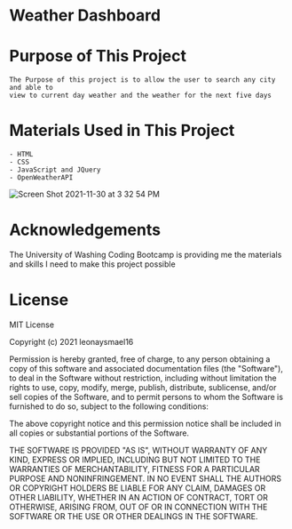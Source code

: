# Weather Dashboard

# Purpose of This Project
```
The Purpose of this project is to allow the user to search any city and able to 
view to current day weather and the weather for the next five days
```

# Materials Used in This Project
```
- HTML
- CSS 
- JavaScript and JQuery
- OpenWeatherAPI
```

![Screen Shot 2021-11-30 at 3 32 54 PM](https://user-images.githubusercontent.com/84559394/144144904-031120db-5946-4317-8898-985082d7583e.png)

# Acknowledgements

The University of Washing Coding Bootcamp is providing me the materials and skills I need to make this project possible

# License 

MIT License

Copyright (c) 2021 leonaysmael16

Permission is hereby granted, free of charge, to any person obtaining a copy
of this software and associated documentation files (the "Software"), to deal
in the Software without restriction, including without limitation the rights
to use, copy, modify, merge, publish, distribute, sublicense, and/or sell
copies of the Software, and to permit persons to whom the Software is
furnished to do so, subject to the following conditions:

The above copyright notice and this permission notice shall be included in all
copies or substantial portions of the Software.

THE SOFTWARE IS PROVIDED "AS IS", WITHOUT WARRANTY OF ANY KIND, EXPRESS OR
IMPLIED, INCLUDING BUT NOT LIMITED TO THE WARRANTIES OF MERCHANTABILITY,
FITNESS FOR A PARTICULAR PURPOSE AND NONINFRINGEMENT. IN NO EVENT SHALL THE
AUTHORS OR COPYRIGHT HOLDERS BE LIABLE FOR ANY CLAIM, DAMAGES OR OTHER
LIABILITY, WHETHER IN AN ACTION OF CONTRACT, TORT OR OTHERWISE, ARISING FROM,
OUT OF OR IN CONNECTION WITH THE SOFTWARE OR THE USE OR OTHER DEALINGS IN THE
SOFTWARE.
